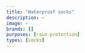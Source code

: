 ```yaml
---
title: "Waterproof socks"
description: ~
image: ~
brands: []
purposes: [rain-protection]
types: [socks]
---
```

